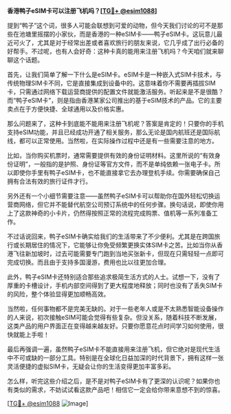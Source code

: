**香港鸭子eSIM卡可以注册飞机吗？[[TG💪+ @esim1088](https://t.me/s/esim1088)]**

提到“鸭子”这个词，很多人可能会联想到可爱的动物，但今天我们讨论的可不是那些在池塘里摇摆的小家伙，而是香港的一种eSIM卡——鸭子eSIM卡。这玩意儿最近可火了，尤其是对于经常出差或者喜欢旅行的朋友来说，它几乎成了出行必备的好帮手。不过呢，也有人会好奇：这种卡真的能用来注册飞机吗？今天咱们就来聊聊这个话题。

首先，让我们简单了解一下什么是eSIM卡。eSIM卡是一种嵌入式SIM卡技术，与传统物理SIM卡不同，它是直接集成到设备中的。这意味着你不需要再插拔SIM卡，只需通过网络下载运营商提供的配置文件就能激活服务。听起来是不是很酷？而“鸭子eSIM卡”，则是指由香港某家公司推出的基于eSIM技术的产品。它的主要卖点在于方便快捷、全球通用以及价格实惠。

那么问题来了，这种卡到底能不能用来注册飞机呢？答案是肯定的！只要你的手机支持eSIM功能，并且已经成功开通了相关服务，那么无论是国内航班还是国际航线，都可以正常使用。当然啦，在实际操作过程中还是有一些需要注意的地方。

比如，当你购买机票时，通常需要提供有效的身份证明材料。这里所说的“有效身份证明”，一般指的是护照、身份证等官方文件，而不是单纯依赖一张电子卡。所以即使你手里有鸭子eSIM卡，也不能直接拿它去办理登机手续。你需要确保自己拥有合法有效的旅行证件才行。

另外还有一个小细节需要注意——虽然鸭子eSIM卡可以帮助你在国外轻松切换运营商网络，但它并不能替代航空公司预订系统中的任何步骤。换句话说，即使你用上了这款神奇的小卡片，仍然得按照正常的流程完成购票、值机等一系列准备工作。

不过话说回来，鸭子eSIM卡确实给我们的生活带来了不少便利。尤其是在跨国旅行或长期居住的情况下，它能够让你免受频繁更换实体SIM卡之苦。比如当你从香港飞往新加坡时，过去可能需要专门跑到当地买张新卡，但现在只需轻轻一点即可完成切换。而且由于支持多国漫游，费用也比以往更加合理。

此外，鸭子eSIM卡还特别适合那些追求极简生活方式的人士。试想一下，没有了厚重的卡槽设计，手机内部空间得到了更大程度地释放；同时也没有了丢失SIM卡的风险，整个体验显得更加顺畅高效。

当然啦，任何事物都不是完美无缺的。对于一些老年人或是不太熟悉智能设备操作的人来说，初次接触eSIM可能会觉得有些复杂。但没关系，随着科技不断发展，这类产品的用户界面正在变得越来越友好。只要你愿意花点时间学习如何使用，很快就能上手啦！

最后再强调一遍，虽然鸭子eSIM卡不能直接用来注册飞机，但它绝对是现代生活中不可或缺的一部分工具。特别是在全球化日益加深的时代背景下，拥有这样一张灵活便捷的虚拟SIM卡，无疑会让你的生活变得更加丰富多彩。

怎么样，听完这些介绍之后，是不是对鸭子eSIM卡有了更深的认识呢？如果你也有类似的需求，不妨试试看这款产品吧！相信它一定会给你带来意想不到的惊喜。

[[TG💪+ @esim1088](https://t.me/s/esim1088) ![Image](https://i.postimg.cc/4NQfJmqS/Snipaste-2025-05-13-00-14-12.png)]